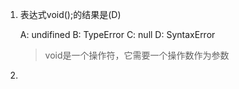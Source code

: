 1. 表达式void();的结果是(D)

    A: undifined  B: TypeError C: null  D: SyntaxError

    > void是一个操作符，它需要一个操作数作为参数

2. 